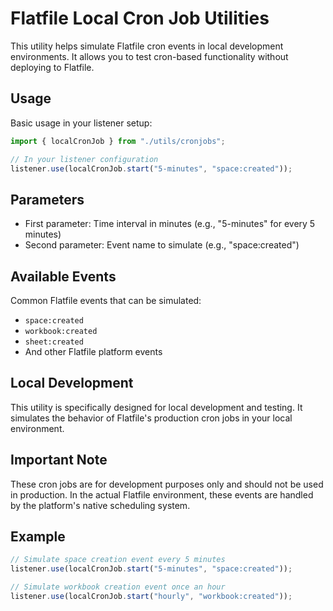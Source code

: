 # Flatfile Local Cron Job Utilities

This utility helps simulate Flatfile cron events in local development environments. It allows you to test cron-based functionality without deploying to Flatfile.

## Usage

Basic usage in your listener setup:
```typescript
import { localCronJob } from "./utils/cronjobs";

// In your listener configuration
listener.use(localCronJob.start("5-minutes", "space:created"));
```

## Parameters

- First parameter: Time interval in minutes (e.g., "5-minutes" for every 5 minutes)
- Second parameter: Event name to simulate (e.g., "space:created")

## Available Events

Common Flatfile events that can be simulated:
- `space:created`
- `workbook:created`
- `sheet:created`
- And other Flatfile platform events

## Local Development

This utility is specifically designed for local development and testing. It simulates the behavior of Flatfile's production cron jobs in your local environment.

## Important Note

These cron jobs are for development purposes only and should not be used in production. In the actual Flatfile environment, these events are handled by the platform's native scheduling system.

## Example

```typescript
// Simulate space creation event every 5 minutes
listener.use(localCronJob.start("5-minutes", "space:created"));

// Simulate workbook creation event once an hour
listener.use(localCronJob.start("hourly", "workbook:created"));
```

